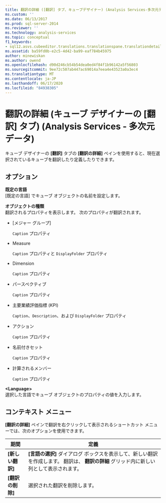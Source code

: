 ```yaml
---
title: 翻訳の詳細 ([翻訳] タブ、キューブデザイナー) (Analysis Services-多次元データ) |Microsoft Docs
ms.custom: ''
ms.date: 06/13/2017
ms.prod: sql-server-2014
ms.reviewer: ''
ms.technology: analysis-services
ms.topic: conceptual
f1_keywords:
- sql12.asvs.cubeeditor.translations.translationspane.translationdetails.f1
ms.assetid: ba59fd0b-e2c5-4d42-ba99-eaf784b45975
author: minewiskan
ms.author: owend
ms.openlocfilehash: d90d246cb54b54dea0ed4f84f1b96142a5f56803
ms.sourcegitcommit: 9ee72c507ab447ac69014a7eea4e43523a0a3ec4
ms.translationtype: MT
ms.contentlocale: ja-JP
ms.lasthandoff: 06/17/2020
ms.locfileid: "84938305"
---
```

# <a name="translation-details-translations-tab-cube-designer-analysis-services---multidimensional-data"></a>翻訳の詳細 (キューブ デザイナーの [翻訳] タブ) (Analysis Services - 多次元データ)
  キューブ デザイナーの **[翻訳]** タブの **[翻訳の詳細]** ペインを使用すると、現在選択されているキューブを翻訳したり定義したりできます。  
  
## <a name="options"></a>オプション  
 **既定の言語**  
 [既定の言語] でキューブ オブジェクトの名前を設定します。  
  
 **オブジェクトの種類**  
 翻訳されるプロパティを表示します。 次のプロパティが翻訳されます。  
  
-   [メジャー グループ]  
  
     `Caption` プロパティ  
  
-   Measure  
  
     `Caption` プロパティと `DisplayFolder` プロパティ  
  
-   Dimension  
  
     `Caption` プロパティ  
  
-   パースペクティブ  
  
     `Caption` プロパティ  
  
-   主要業績評価指標 (KPI)  
  
     `Caption`、`Description`、および `DisplayFolder` プロパティ  
  
-   アクション  
  
     `Caption` プロパティ  
  
-   名前付きセット  
  
     `Caption` プロパティ  
  
-   計算されるメンバー  
  
     `Caption` プロパティ  
  
 **\<Language>**  
 選択した言語でキューブ オブジェクトのプロパティの値を入力します。  
  
## <a name="context-menu"></a>コンテキスト メニュー  
 **[翻訳の詳細]** ペインで翻訳を右クリックして表示されるショートカット メニューでは、次のオプションを使用できます。  
  
|期間|定義|  
|----------|----------------|  
|**[新しい翻訳]**|**[言語の選択]** ダイアログ ボックスを表示して、新しい翻訳を作成します。 翻訳は、 **翻訳の詳細** グリッド内に新しい列として表示されます。|  
|**[翻訳の削除]**|選択された翻訳を削除します。|  
  
  
